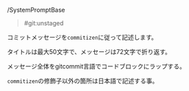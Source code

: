 /SystemPromptBase

> #git:unstaged

コミットメッセージを`commitizen`に従って記述します。

タイトルは最大50文字で、メッセージは72文字で折り返す。

メッセージ全体をgitcommit言語でコードブロックにラップする。

`commitizen`の修飾子以外の箇所は日本語で記述する事。
